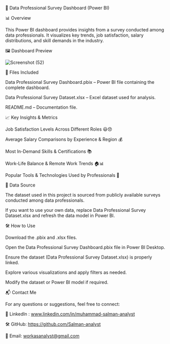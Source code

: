 🚀 Data Professional Survey Dashboard (Power BI)

📊 Overview

This Power BI dashboard provides insights from a survey conducted among data professionals. It visualizes key trends, job satisfaction, salary distributions, and skill demands in the industry.

🖼️ Dashboard Preview

![Screenshot (52)](https://github.com/user-attachments/assets/0e9e5aaa-b9e5-47b1-a851-5693db0aaed9)

📂 Files Included

Data Professional Survey Dashboard.pbix – Power BI file containing the complete dashboard.

Data Professional Survey Dataset.xlsx – Excel dataset used for analysis.

README.md – Documentation file.

📈 Key Insights & Metrics

Job Satisfaction Levels Across Different Roles 😃😞

Average Salary Comparisons by Experience & Region 💰

Most In-Demand Skills & Certifications 📚

Work-Life Balance & Remote Work Trends 🏠📊

Popular Tools & Technologies Used by Professionals 🔧

🔗 Data Source

The dataset used in this project is sourced from publicly available surveys conducted among data professionals.

If you want to use your own data, replace Data Professional Survey Dataset.xlsx and refresh the data model in Power BI.

🛠️ How to Use

Download the .pbix and .xlsx files.

Open the Data Professional Survey Dashboard.pbix file in Power BI Desktop.

Ensure the dataset (Data Professional Survey Dataset.xlsx) is properly linked.

Explore various visualizations and apply filters as needed.

Modify the dataset or Power BI model if required.

📬 Contact Me

For any questions or suggestions, feel free to connect:

🔗 LinkedIn : www.linkedin.com/in/muhammad-salman-analyst

🛠️ GitHub: https://github.com/Salman-analyst

📧 Email: workasanalyst@gmail.com

